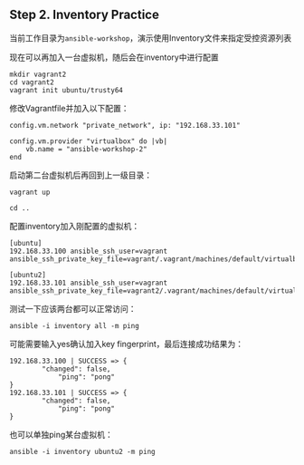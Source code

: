 ## Step 2. Inventory Practice
当前工作目录为`ansible-workshop`，演示使用Inventory文件来指定受控资源列表

现在可以再加入一台虚拟机，随后会在inventory中进行配置
```
mkdir vagrant2
cd vagrant2
vagrant init ubuntu/trusty64
```

修改Vagrantfile并加入以下配置：
```
config.vm.network "private_network", ip: "192.168.33.101"

config.vm.provider "virtualbox" do |vb|
    vb.name = "ansible-workshop-2"
end
```

启动第二台虚拟机后再回到上一级目录：
```
vagrant up

cd ..
```

配置inventory加入刚配置的虚拟机：
```
[ubuntu]
192.168.33.100 ansible_ssh_user=vagrant ansible_ssh_private_key_file=vagrant/.vagrant/machines/default/virtualbox/private_key

[ubuntu2]
192.168.33.101 ansible_ssh_user=vagrant ansible_ssh_private_key_file=vagrant2/.vagrant/machines/default/virtualbox/private_key
```

测试一下应该两台都可以正常访问：
```
ansible -i inventory all -m ping
```

可能需要输入yes确认加入key fingerprint，最后连接成功结果为：
```
192.168.33.100 | SUCCESS => {
        "changed": false,
            "ping": "pong"
}
192.168.33.101 | SUCCESS => {
        "changed": false,
            "ping": "pong"
}
```

也可以单独ping某台虚拟机：
```
ansible -i inventory ubuntu2 -m ping
```

